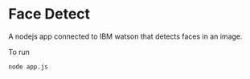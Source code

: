 # Face Detect #

A nodejs app connected to IBM watson that detects faces in an image.

To run
```bash
node app.js
```
